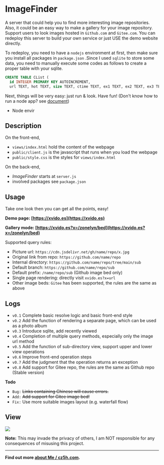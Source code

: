 
# ImageFinder

A server that could help you to find more interesting image repositories. Also, it could be an easy way to make a gallery for your image repository. Support users to look images hosted in `Github.com` and `Gitee.com`. You can redeploy this server to build your own service or just USE the demo website directly.

To redeploy, you need to have a `nodejs` environment at first, then make sure you install all packages in `package.json` .Since I used `sqlite` to store some data, you need to manually execute some codes as follows to create a proper table with your sqlite.

```sql
CREATE TABLE CList (
  id INTEGER PRIMARY KEY AUTOINCREMENT, 
  url TEXT, hot TEXT, size TEXT, ctime TEXT, ex1 TEXT, ex2 TEXT, ex3 TEXT, ex4 TEXT)
```


Next, things will be very easy: just run & look. Have fun!
(Don't know how to run a node app? see [document](https://nodejs.org/docs/latest-v13.x/api/synopsis.html))




- Node envir

## Description 

On the front-end,

- `views/index.html` hold the content of the webpage
- `public/client.js` is the javascript that runs when you load the webpage
- `public/style.css` is the styles for `views/index.html`

On the back-end,

- *ImageFinder* starts at `server.js`
- involved packages see `package.json`

## Usage

Take one look then you can get all the points, easy!

**Demo page: [https://xvido.es](https://xvido.es)**

**Gallery mode: [https://xvido.es?x=/zonelyn/bed](https://xvido.es?x=/zonelyn/bed)**



Supported query rules:

- Picture url: `https://cdn.jsdelivr.net/gh/name/repo/x.jpg`
- Original link from repo: `https://github.com/name/repo`
- Internal directory: `https://github.com/name/repo/tree/main/sub`
- Default branch: `https://github.com/name/repo/sub`
- Default prefix: `/name/repo/sub` (Github image bed only)
- Single page rendering: directly visit `xvido.es?x=url`
- Other image beds: `Gitee` has been supported, the rules are the same as above

## Logs

- `v0.1` Complete basic resolve logic and basic front-end style 
- `v0.2` Add the function of rendering a separate page, which can be used as a photo album 
- `v0.3` Introduce sqlite, add recently viewed 
- `v0.4` Completion of multiple query methods, especially only the image url method 
- `v0.5` Add the function of sub-directory view, support upper and lower view operations 
- `v0.6` Improve front-end operation steps 
- `v0.7` Add the judgment that the operation returns an exception 
- `v0.8` Add support for Gitee repo, the rules are the same as Github repo (Stable version)

**Todo**

- `Bug:` <s>Links containing Chinese will cause errors.</s>
- `Add:` <s>Add support for Gitee image bed!</s>
- `Fix:` Use more suitable images layout (e.g. waterfall flow)

## View

![](https://cdn.jsdelivr.net/gh/TianZonglin/tuchuang/img/rfgherdf34234分3.png)


**Note:** This may invade the privacy of others, I am NOT responsible for any consequences of misusing this project.

---

**Find out more [about Me / cz5h.com](https://www.cz5h.com).**
